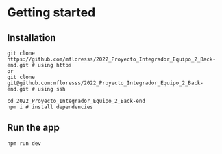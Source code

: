 # Getting started

## Installation

```
git clone https://github.com/mfloresss/2022_Proyecto_Integrador_Equipo_2_Back-end.git # using https
or
git clone git@github.com:mfloresss/2022_Proyecto_Integrador_Equipo_2_Back-end.git # using ssh

cd 2022_Proyecto_Integrador_Equipo_2_Back-end
npm i # install dependencies
```

## Run the app
```
npm run dev
